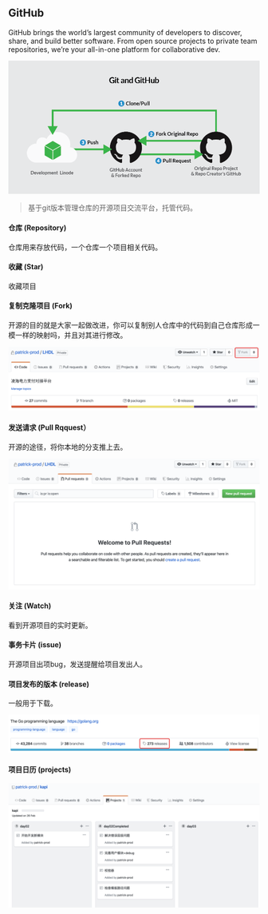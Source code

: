 ## GitHub

GitHub brings the world’s largest community of developers to discover, share, and build better software. From open source projects to private team repositories, we’re your all-in-one platform for collaborative dev.

![查看源图像](assets/git-github-workflow-1000w.png)

> 基于git版本管理仓库的开源项目交流平台，托管代码。

#### 仓库 (Repository)

仓库用来存放代码，一个仓库一个项目相关代码。

#### 收藏 (Star)

收藏项目

#### 复制克隆项目 (Fork)

开源的目的就是大家一起做改进，你可以复制别人仓库中的代码到自己仓库形成一模一样的映射吗，并且对其进行修改。

![image-20200407191852923](assets/image-20200407191852923.png)

#### 发送请求 (Pull Rqquest）

开源的途径，将你本地的分支推上去。

![image-20200407191946697](assets/image-20200407191946697.png)

#### 关注 (Watch)

看到开源项目的实时更新。

#### 事务卡片 (issue)

开源项目出项bug，发送提醒给项目发出人。

#### 项目发布的版本 (release)

一般用于下载。

![image-20200407192124785](assets/image-20200407192124785.png)

#### 项目日历 (projects)

![image-20200407192247842](assets/image-20200407192247842.png)

